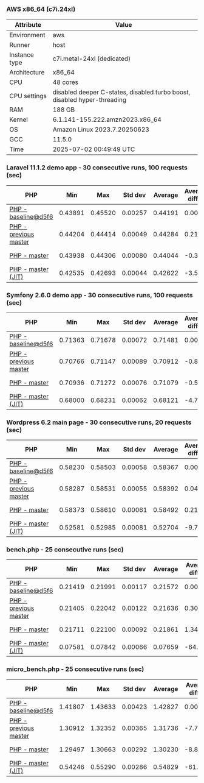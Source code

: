 ### AWS x86_64 (c7i.24xl)

|  Attribute    |     Value      |
|---------------|----------------|
| Environment   |aws|
| Runner        |host|
| Instance type |c7i.metal-24xl (dedicated)|
| Architecture  |x86_64
| CPU           |48 cores|
| CPU settings  |disabled deeper C-states, disabled turbo boost, disabled hyper-threading|
| RAM           |188 GB|
| Kernel        |6.1.141-155.222.amzn2023.x86_64|
| OS            |Amazon Linux 2023.7.20250623|
| GCC           |11.5.0|
| Time          |2025-07-02 00:49:49 UTC|

### Laravel 11.1.2 demo app - 30 consecutive runs, 100 requests (sec)

|     PHP     |     Min     |     Max     |    Std dev   |   Average  |  Average diff % |   Median   | Median diff % |     Memory    |
|-------------|-------------|-------------|--------------|------------|-----------------|------------|---------------|---------------|
|[PHP - baseline@d5f6](https://github.com/php/php-src/commit/d5f6e56610)|0.43891|0.45520|0.00257|0.44191|0.00%|0.44136|0.00%|42.03 MB|
|[PHP - previous master](https://github.com/php/php-src/commit/4a98b36416)|0.44204|0.44414|0.00049|0.44284|0.21%|0.44287|0.34%|42.45 MB|
|[PHP - master](https://github.com/php/php-src/commit/8a75b3c50c)|0.43938|0.44306|0.00080|0.44044|-0.33%|0.44027|-0.25%|42.46 MB|
|[PHP - master (JIT)](https://github.com/php/php-src/commit/8a75b3c50c)|0.42535|0.42693|0.00044|0.42622|-3.55%|0.42623|-3.43%|51.60 MB|

### Symfony 2.6.0 demo app - 30 consecutive runs, 100 requests (sec)

|     PHP     |     Min     |     Max     |    Std dev   |   Average  |  Average diff % |   Median   | Median diff % |     Memory    |
|-------------|-------------|-------------|--------------|------------|-----------------|------------|---------------|---------------|
|[PHP - baseline@d5f6](https://github.com/php/php-src/commit/d5f6e56610)|0.71363|0.71678|0.00072|0.71481|0.00%|0.71476|0.00%|37.69 MB|
|[PHP - previous master](https://github.com/php/php-src/commit/4a98b36416)|0.70766|0.71147|0.00089|0.70912|-0.80%|0.70892|-0.82%|38.42 MB|
|[PHP - master](https://github.com/php/php-src/commit/8a75b3c50c)|0.70936|0.71272|0.00076|0.71079|-0.56%|0.71062|-0.58%|38.42 MB|
|[PHP - master (JIT)](https://github.com/php/php-src/commit/8a75b3c50c)|0.68000|0.68231|0.00062|0.68121|-4.70%|0.68121|-4.69%|45.22 MB|

### Wordpress 6.2 main page - 30 consecutive runs, 20 requests (sec)

|     PHP     |     Min     |     Max     |    Std dev   |   Average  |  Average diff % |   Median   | Median diff % |     Memory    |
|-------------|-------------|-------------|--------------|------------|-----------------|------------|---------------|---------------|
|[PHP - baseline@d5f6](https://github.com/php/php-src/commit/d5f6e56610)|0.58230|0.58503|0.00058|0.58367|0.00%|0.58363|0.00%|43.42 MB|
|[PHP - previous master](https://github.com/php/php-src/commit/4a98b36416)|0.58287|0.58531|0.00055|0.58392|0.04%|0.58387|0.04%|43.87 MB|
|[PHP - master](https://github.com/php/php-src/commit/8a75b3c50c)|0.58373|0.58610|0.00061|0.58492|0.21%|0.58491|0.22%|43.88 MB|
|[PHP - master (JIT)](https://github.com/php/php-src/commit/8a75b3c50c)|0.52581|0.52985|0.00081|0.52704|-9.70%|0.52686|-9.73%|61.65 MB|

### bench.php - 25 consecutive runs (sec)

|     PHP     |     Min     |     Max     |    Std dev   |   Average  |  Average diff % |   Median   | Median diff % |     Memory    |
|-------------|-------------|-------------|--------------|------------|-----------------|------------|---------------|---------------|
|[PHP - baseline@d5f6](https://github.com/php/php-src/commit/d5f6e56610)|0.21419|0.21991|0.00117|0.21572|0.00%|0.21551|0.00%|26.41 MB|
|[PHP - previous master](https://github.com/php/php-src/commit/4a98b36416)|0.21405|0.22042|0.00122|0.21636|0.30%|0.21610|0.28%|26.78 MB|
|[PHP - master](https://github.com/php/php-src/commit/8a75b3c50c)|0.21711|0.22100|0.00092|0.21861|1.34%|0.21834|1.32%|26.78 MB|
|[PHP - master (JIT)](https://github.com/php/php-src/commit/8a75b3c50c)|0.07581|0.07842|0.00066|0.07659|-64.49%|0.07645|-64.53%|28.02 MB|

### micro_bench.php - 25 consecutive runs (sec)

|     PHP     |     Min     |     Max     |    Std dev   |   Average  |  Average diff % |   Median   | Median diff % |     Memory    |
|-------------|-------------|-------------|--------------|------------|-----------------|------------|---------------|---------------|
|[PHP - baseline@d5f6](https://github.com/php/php-src/commit/d5f6e56610)|1.41807|1.43633|0.00423|1.42827|0.00%|1.42898|0.00%|20.64 MB|
|[PHP - previous master](https://github.com/php/php-src/commit/4a98b36416)|1.30912|1.32352|0.00365|1.31736|-7.77%|1.31769|-7.79%|21.05 MB|
|[PHP - master](https://github.com/php/php-src/commit/8a75b3c50c)|1.29497|1.30663|0.00292|1.30230|-8.82%|1.30252|-8.85%|21.06 MB|
|[PHP - master (JIT)](https://github.com/php/php-src/commit/8a75b3c50c)|0.54246|0.55290|0.00286|0.54829|-61.61%|0.54849|-61.62%|22.45 MB|
